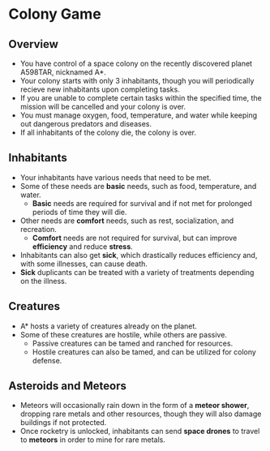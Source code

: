 # Colony Game
## Overview
- You have control of a space colony on the recently discovered planet A598TAR, nicknamed A*.
- Your colony starts with only 3 inhabitants, though you will periodically recieve new inhabitants upon completing tasks.
- If you are unable to complete certain tasks within the specified time, the mission will be cancelled and your colony is over.
- You must manage oxygen, food, temperature, and water while keeping out dangerous predators and diseases.
- If all inhabitants of the colony die, the colony is over.

## Inhabitants
- Your inhabitants have various needs that need to be met.
- Some of these needs are **basic** needs, such as food, temperature, and water.
    - **Basic** needs are required for survival and if not met for prolonged periods of time they will die.
- Other needs are **comfort** needs, such as rest, socialization, and recreation.
    - **Comfort** needs are not required for survival, but can improve **efficiency** and reduce **stress**.
- Inhabitants can also get **sick**, which drastically reduces efficiency and, with some illnesses, can cause death.
- **Sick** duplicants can be treated with a variety of treatments depending on the illness.

## Creatures
- A* hosts a variety of creatures already on the planet.
- Some of these creatures are hostile, while others are passive.
    - Passive creatures can be tamed and ranched for resources.
    - Hostile creatures can also be tamed, and can be utilized for colony defense.

## Asteroids and Meteors
- Meteors will occasionally rain down in the form of a **meteor shower**, dropping rare metals and other resources, though they will also damage buildings if not protected.
- Once rocketry is unlocked, inhabitants can send **space drones** to travel to **meteors** in order to mine for rare metals.
